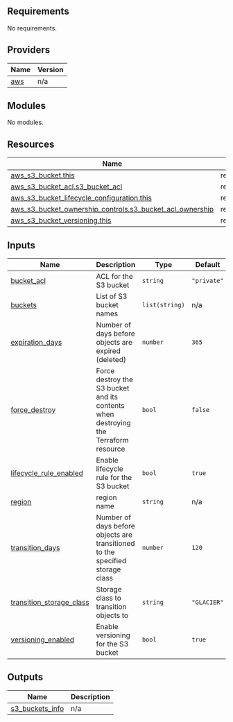 <!-- BEGIN_TF_DOCS -->
## Requirements

No requirements.

## Providers

| Name | Version |
|------|---------|
| <a name="provider_aws"></a> [aws](#provider\_aws) | n/a |

## Modules

No modules.

## Resources

| Name | Type |
|------|------|
| [aws_s3_bucket.this](https://registry.terraform.io/providers/hashicorp/aws/latest/docs/resources/s3_bucket) | resource |
| [aws_s3_bucket_acl.s3_bucket_acl](https://registry.terraform.io/providers/hashicorp/aws/latest/docs/resources/s3_bucket_acl) | resource |
| [aws_s3_bucket_lifecycle_configuration.this](https://registry.terraform.io/providers/hashicorp/aws/latest/docs/resources/s3_bucket_lifecycle_configuration) | resource |
| [aws_s3_bucket_ownership_controls.s3_bucket_acl_ownership](https://registry.terraform.io/providers/hashicorp/aws/latest/docs/resources/s3_bucket_ownership_controls) | resource |
| [aws_s3_bucket_versioning.this](https://registry.terraform.io/providers/hashicorp/aws/latest/docs/resources/s3_bucket_versioning) | resource |

## Inputs

| Name | Description | Type | Default | Required |
|------|-------------|------|---------|:--------:|
| <a name="input_bucket_acl"></a> [bucket\_acl](#input\_bucket\_acl) | ACL for the S3 bucket | `string` | `"private"` | no |
| <a name="input_buckets"></a> [buckets](#input\_buckets) | List of S3 bucket names | `list(string)` | n/a | yes |
| <a name="input_expiration_days"></a> [expiration\_days](#input\_expiration\_days) | Number of days before objects are expired (deleted) | `number` | `365` | no |
| <a name="input_force_destroy"></a> [force\_destroy](#input\_force\_destroy) | Force destroy the S3 bucket and its contents when destroying the Terraform resource | `bool` | `false` | no |
| <a name="input_lifecycle_rule_enabled"></a> [lifecycle\_rule\_enabled](#input\_lifecycle\_rule\_enabled) | Enable lifecycle rule for the S3 bucket | `bool` | `true` | no |
| <a name="input_region"></a> [region](#input\_region) | region name | `string` | n/a | yes |
| <a name="input_transition_days"></a> [transition\_days](#input\_transition\_days) | Number of days before objects are transitioned to the specified storage class | `number` | `120` | no |
| <a name="input_transition_storage_class"></a> [transition\_storage\_class](#input\_transition\_storage\_class) | Storage class to transition objects to | `string` | `"GLACIER"` | no |
| <a name="input_versioning_enabled"></a> [versioning\_enabled](#input\_versioning\_enabled) | Enable versioning for the S3 bucket | `bool` | `true` | no |

## Outputs

| Name | Description |
|------|-------------|
| <a name="output_s3_buckets_info"></a> [s3\_buckets\_info](#output\_s3\_buckets\_info) | n/a |
<!-- END_TF_DOCS -->